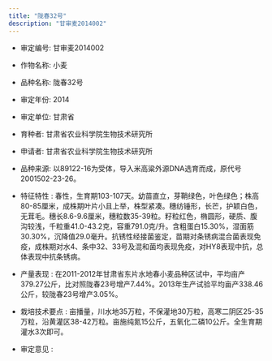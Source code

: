 ```yaml
---
title: "陇春32号"
description: "甘审麦2014002"
---
```

* 审定编号:  甘审麦2014002

*  作物名称:  小麦

*  品种名称:  陇春32号

*  审定年份:  2014

*  审定单位:  甘肃省

* 育种者:  甘肃省农业科学院生物技术研究所

*  申请者:  甘肃省农业科学院生物技术研究所

*  品种来源:  以89122-16为受体，导入米高粱外源DNA选育而成，原代号2001502-23-26。

*  特征特性 : 
春性，生育期103-107天。幼苗直立，芽鞘绿色，叶色绿色；株高80-85厘米，成株期叶片小且上举，株型紧凑。穗纺锤形，长芒，护颖白色，无茸毛。穗长8.6-9.6厘米，穗粒数35-39粒。籽粒红色，椭圆形，硬质、腹沟较浅，千粒重41.0-43.2克，容重791.0克/升。含粗蛋白15.30%，湿面筋30.30%，沉降值29.0毫升。抗锈性经接菌鉴定，苗期对条锈病混合菌表现免疫，成株期对水4、条中32、33号及混和菌均表现免疫，对HY8表现中抗，总体表现中抗条锈病。
 
*  产量表现 : 
在2011-2012年甘肃省东片水地春小麦品种区试中，平均亩产379.27公斤，比对照陇春23号增产7.44%。2013年生产试验平均亩产338.46公斤，较陇春23号增产3.05%。

*  栽培技术要点 : 
亩播量，川水地35万粒，不保灌地30万粒，高寒二阴区25-35万粒，沿黄灌区38-42万粒。亩施纯氮15公斤，五氧化二磷10公斤。全生育期灌水3次即可。

*  审定意见 : 

